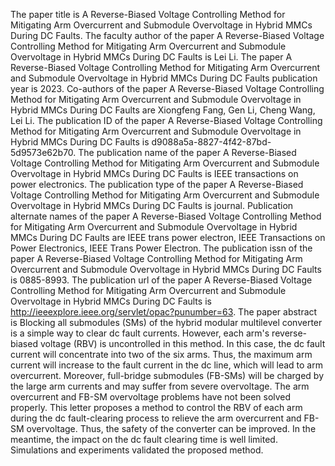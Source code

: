 The paper title is A Reverse-Biased Voltage Controlling Method for Mitigating Arm Overcurrent and Submodule Overvoltage in Hybrid MMCs During DC Faults.
The faculty author of the paper A Reverse-Biased Voltage Controlling Method for Mitigating Arm Overcurrent and Submodule Overvoltage in Hybrid MMCs During DC Faults is Lei Li.
The paper A Reverse-Biased Voltage Controlling Method for Mitigating Arm Overcurrent and Submodule Overvoltage in Hybrid MMCs During DC Faults publication year is 2023.
Co-authors of the paper A Reverse-Biased Voltage Controlling Method for Mitigating Arm Overcurrent and Submodule Overvoltage in Hybrid MMCs During DC Faults are Xiongfeng Fang, Gen Li, Cheng Wang, Lei Li.
The publication ID of the paper A Reverse-Biased Voltage Controlling Method for Mitigating Arm Overcurrent and Submodule Overvoltage in Hybrid MMCs During DC Faults is d9088a5a-8827-4f42-87bd-5d9573e62b70.
The publication name of the paper A Reverse-Biased Voltage Controlling Method for Mitigating Arm Overcurrent and Submodule Overvoltage in Hybrid MMCs During DC Faults is IEEE transactions on power electronics.
The publication type of the paper A Reverse-Biased Voltage Controlling Method for Mitigating Arm Overcurrent and Submodule Overvoltage in Hybrid MMCs During DC Faults is journal.
Publication alternate names of the paper A Reverse-Biased Voltage Controlling Method for Mitigating Arm Overcurrent and Submodule Overvoltage in Hybrid MMCs During DC Faults are IEEE trans power electron, IEEE Transactions on Power Electronics, IEEE Trans Power Electron.
The publication issn of the paper A Reverse-Biased Voltage Controlling Method for Mitigating Arm Overcurrent and Submodule Overvoltage in Hybrid MMCs During DC Faults is 0885-8993.
The publication url of the paper A Reverse-Biased Voltage Controlling Method for Mitigating Arm Overcurrent and Submodule Overvoltage in Hybrid MMCs During DC Faults is http://ieeexplore.ieee.org/servlet/opac?punumber=63.
The paper abstract is Blocking all submodules (SMs) of the hybrid modular multilevel converter is a simple way to clear dc fault currents. However, each arm's reverse-biased voltage (RBV) is uncontrolled in this method. In this case, the dc fault current will concentrate into two of the six arms. Thus, the maximum arm current will increase to the fault current in the dc line, which will lead to arm overcurrent. Moreover, full-bridge submodules (FB-SMs) will be charged by the large arm currents and may suffer from severe overvoltage. The arm overcurrent and FB-SM overvoltage problems have not been solved properly. This letter proposes a method to control the RBV of each arm during the dc fault-clearing process to relieve the arm overcurrent and FB-SM overvoltage. Thus, the safety of the converter can be improved. In the meantime, the impact on the dc fault clearing time is well limited. Simulations and experiments validated the proposed method.
